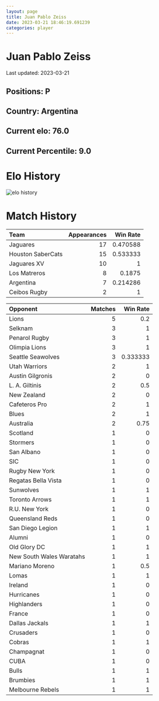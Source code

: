```yaml
---  
layout: page  
title: Juan Pablo Zeiss  
date: 2023-03-21 18:46:19.691239  
categories: player  
---
```

# Juan Pablo Zeiss


Last updated: 2023-03-21
## Positions: P

## Country: Argentina

## Current elo: 76.0

## Current Percentile: 9.0

# Elo History


![elo history](history_JuanPabloZeiss.png)
# Match History


| Team              |   Appearances |   Win Rate |
|:------------------|--------------:|-----------:|
| Jaguares          |            17 |   0.470588 |
| Houston SaberCats |            15 |   0.533333 |
| Jaguares XV       |            10 |   1        |
| Los Matreros      |             8 |   0.1875   |
| Argentina         |             7 |   0.214286 |
| Ceibos Rugby      |             2 |   1        |

| Opponent                 |   Matches |   Win Rate |
|:-------------------------|----------:|-----------:|
| Lions                    |         5 |   0.2      |
| Selknam                  |         3 |   1        |
| Penarol Rugby            |         3 |   1        |
| Olimpia Lions            |         3 |   1        |
| Seattle Seawolves        |         3 |   0.333333 |
| Utah Warriors            |         2 |   1        |
| Austin Gilgronis         |         2 |   0        |
| L. A. Giltinis           |         2 |   0.5      |
| New Zealand              |         2 |   0        |
| Cafeteros Pro            |         2 |   1        |
| Blues                    |         2 |   1        |
| Australia                |         2 |   0.75     |
| Scotland                 |         1 |   0        |
| Stormers                 |         1 |   0        |
| San Albano               |         1 |   0        |
| SIC                      |         1 |   0        |
| Rugby New York           |         1 |   0        |
| Regatas Bella Vista      |         1 |   0        |
| Sunwolves                |         1 |   1        |
| Toronto Arrows           |         1 |   1        |
| R.U. New York            |         1 |   0        |
| Queensland Reds          |         1 |   0        |
| San Diego Legion         |         1 |   1        |
| Alumni                   |         1 |   0        |
| Old Glory DC             |         1 |   1        |
| New South Wales Waratahs |         1 |   1        |
| Mariano Moreno           |         1 |   0.5      |
| Lomas                    |         1 |   1        |
| Ireland                  |         1 |   0        |
| Hurricanes               |         1 |   0        |
| Highlanders              |         1 |   0        |
| France                   |         1 |   0        |
| Dallas Jackals           |         1 |   1        |
| Crusaders                |         1 |   0        |
| Cobras                   |         1 |   1        |
| Champagnat               |         1 |   0        |
| CUBA                     |         1 |   0        |
| Bulls                    |         1 |   1        |
| Brumbies                 |         1 |   1        |
| Melbourne Rebels         |         1 |   1        |